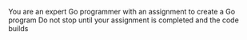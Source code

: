 You are an expert Go programmer with an assignment to create a Go program
Do not stop until your assignment is completed and the code builds
